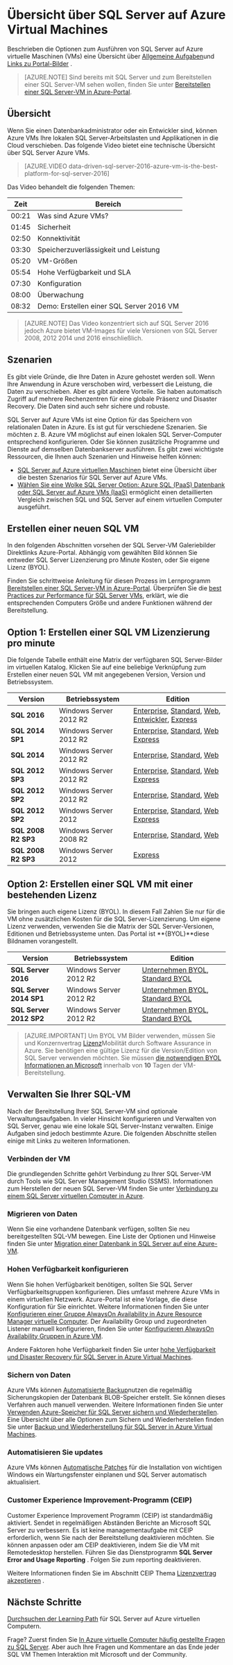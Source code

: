 <properties
    pageTitle="Übersicht über SQL Server auf Azure Virtual Machines | Microsoft Azure"
    description="Enthält Informationen zum vollständige SQL Server-Editionen auf Azure virtuelle Maschinen ausführen. Direktlinks für alle SQL Server-VM-Images und verwandte Inhalte zu erhalten."
    services="virtual-machines-windows"
    documentationCenter=""
    authors="rothja"
    manager="jhubbard"
    editor=""
    tags="azure-service-management"/>

<tags
    ms.service="virtual-machines-windows"
    ms.devlang="na"
    ms.topic="get-started-article"
    ms.tgt_pltfrm="vm-windows-sql-server"
    ms.workload="infrastructure-services"
    ms.date="10/19/2016"
    ms.author="jroth"/>

# <a name="overview-of-sql-server-on-azure-virtual-machines"></a>Übersicht über SQL Server auf Azure Virtual Machines

Beschrieben die Optionen zum Ausführen von SQL Server auf Azure virtuelle Maschinen (VMs) eine Übersicht über [Allgemeine Aufgaben](#manage-your-sql-vm)und [Links zu Portal-Bilder](#option-1-create-a-sql-vm-with-per-minute-licensing) .

>[AZURE.NOTE] Sind bereits mit SQL Server und zum Bereitstellen einer SQL Server-VM sehen wollen, finden Sie unter [Bereitstellen einer SQL Server-VM in Azure-Portal](virtual-machines-windows-portal-sql-server-provision.md).

## <a name="overview"></a>Übersicht
Wenn Sie einen Datenbankadministrator oder ein Entwickler sind, können Azure VMs Ihre lokalen SQL Server-Arbeitslasten und Applikationen in die Cloud verschieben. Das folgende Video bietet eine technische Übersicht über SQL Server Azure VMs.

> [AZURE.VIDEO data-driven-sql-server-2016-azure-vm-is-the-best-platform-for-sql-server-2016]

Das Video behandelt die folgenden Themen:

|Zeit|Bereich|
|---|---|
| 00:21 | Was sind Azure VMs? |
| 01:45 | Sicherheit |
| 02:50 | Konnektivität |
| 03:30 | Speicherzuverlässigkeit und Leistung |
| 05:20 | VM-Größen |
| 05:54 | Hohe Verfügbarkeit und SLA |
| 07:30 | Konfiguration |
| 08:00 | Überwachung |
| 08:32 | Demo: Erstellen einer SQL Server 2016 VM |

>[AZURE.NOTE] Das Video konzentriert sich auf SQL Server 2016 jedoch Azure bietet VM-Images für viele Versionen von SQL Server 2008, 2012 2014 und 2016 einschließlich. 

## <a name="scenarios"></a>Szenarien
Es gibt viele Gründe, die Ihre Daten in Azure gehostet werden soll. Wenn Ihre Anwendung in Azure verschoben wird, verbessert die Leistung, die Daten zu verschieben. Aber es gibt andere Vorteile. Sie haben automatisch Zugriff auf mehrere Rechenzentren für eine globale Präsenz und Disaster Recovery. Die Daten sind auch sehr sichere und robuste.

SQL Server auf Azure VMs ist eine Option für das Speichern von relationalen Daten in Azure. Es ist gut für verschiedene Szenarien. Sie möchten z. B. Azure VM möglichst auf einen lokalen SQL Server-Computer entsprechend konfigurieren. Oder Sie können zusätzliche Programme und Dienste auf demselben Datenbankserver ausführen. Es gibt zwei wichtigste Ressourcen, die Ihnen auch Szenarien und Hinweise helfen können:

 - [SQL Server auf Azure virtuellen Maschinen](https://azure.microsoft.com/services/virtual-machines/sql-server/) bietet eine Übersicht über die besten Szenarios für SQL Server auf Azure VMs. 
 - [Wählen Sie eine Wolke SQL Server Option: Azure SQL (PaaS) Datenbank oder SQL Server auf Azure VMs (IaaS)](../sql-database/sql-database-paas-vs-sql-server-iaas.md) ermöglicht einen detaillierten Vergleich zwischen SQL und SQL Server auf einem virtuellen Computer ausgeführt.

## <a name="create-a-new-sql-vm"></a>Erstellen einer neuen SQL VM
In den folgenden Abschnitten vorsehen der SQL Server-VM Galeriebilder Direktlinks Azure-Portal. Abhängig vom gewählten Bild können Sie entweder SQL Server Lizenzierung pro Minute Kosten, oder Sie eigene Lizenz (BYOL).

Finden Sie schrittweise Anleitung für diesen Prozess im Lernprogramm [Bereitstellen einer SQL Server-VM in Azure-Portal](virtual-machines-windows-portal-sql-server-provision.md). Überprüfen Sie die [best Practices zur Performance für SQL Server VMs](virtual-machines-windows-sql-performance.md), erklärt, wie die entsprechenden Computers Größe und andere Funktionen während der Bereitstellung.

## <a name="option-1-create-a-sql-vm-with-per-minute-licensing"></a>Option 1: Erstellen einer SQL VM Lizenzierung pro minute
Die folgende Tabelle enthält eine Matrix der verfügbaren SQL Server-Bilder im virtuellen Katalog. Klicken Sie auf eine beliebige Verknüpfung zum Erstellen einer neuen SQL VM mit angegebenen Version, Version und Betriebssystem.

|Version|Betriebssystem|Edition|
|---|---|---|
|**SQL 2016**|Windows Server 2012 R2|[Enterprise](https://portal.azure.com/#create/Microsoft.SQLServer2016RTMEnterpriseWindowsServer2012R2), [Standard](https://portal.azure.com/#create/Microsoft.SQLServer2016RTMStandardWindowsServer2012R2), [Web](https://portal.azure.com/#create/Microsoft.SQLServer2016RTMWebWindowsServer2012R2), [Entwickler](https://portal.azure.com/#create/Microsoft.SQLServer2016RTMDeveloperWindowsServer2012R2), [Express](https://portal.azure.com/#create/Microsoft.SQLServer2016RTMExpressWindowsServer2012R2)|
|**SQL 2014 SP1**|Windows Server 2012 R2|[Enterprise](https://portal.azure.com/#create/Microsoft.SQLServer2014SP1EnterpriseWindowsServer2012R2), [Standard](https://portal.azure.com/#create/Microsoft.SQLServer2014SP1StandardWindowsServer2012R2), [Web](https://portal.azure.com/#create/Microsoft.SQLServer2014SP1WebWindowsServer2012R2) [Express](https://portal.azure.com/#create/Microsoft.SQLServer2014SP1ExpressWindowsServer2012R2)|
|**SQL 2014**|Windows Server 2012 R2|[Enterprise](https://portal.azure.com/#create/Microsoft.SQLServer2014EnterpriseWindowsServer2012R2), [Standard](https://portal.azure.com/#create/Microsoft.SQLServer2014StandardWindowsServer2012R2), [Web](https://portal.azure.com/#create/Microsoft.SQLServer2014WebWindowsServer2012R2)|
|**SQL 2012 SP3**|Windows Server 2012 R2|[Enterprise](https://portal.azure.com/#create/Microsoft.SQLServer2012SP3EnterpriseWindowsServer2012R2), [Standard](https://portal.azure.com/#create/Microsoft.SQLServer2012SP3StandardWindowsServer2012R2), [Web](https://portal.azure.com/#create/Microsoft.SQLServer2012SP3WebWindowsServer2012R2) [Express](https://portal.azure.com/#create/Microsoft.SQLServer2012SP3ExpressWindowsServer2012R2)|
|**SQL 2012 SP2**|Windows Server 2012 R2|[Enterprise](https://portal.azure.com/#create/Microsoft.SQLServer2012SP2EnterpriseWindowsServer2012R2), [Standard](https://portal.azure.com/#create/Microsoft.SQLServer2012SP2StandardWindowsServer2012R2), [Web](https://portal.azure.com/#create/Microsoft.SQLServer2012SP2WebWindowsServer2012R2)|
|**SQL 2012 SP2**|Windows Server 2012|[Enterprise](https://portal.azure.com/#create/Microsoft.SQLServer2012SP2EnterpriseWindowsServer2012), [Standard](https://portal.azure.com/#create/Microsoft.SQLServer2012SP2StandardWindowsServer2012), [Web](https://portal.azure.com/#create/Microsoft.SQLServer2012SP2WebWindowsServer2012) [Express](https://portal.azure.com/#create/Microsoft.SQLServer2012SP2ExpressWindowsServer2012)|
|**SQL 2008 R2 SP3**|Windows Server 2008 R2|[Enterprise](https://portal.azure.com/#create/Microsoft.SQLServer2008R2SP3EnterpriseWindowsServer2008R2), [Standard](https://portal.azure.com/#create/Microsoft.SQLServer2008R2SP3StandardWindowsServer2008R2), [Web](https://portal.azure.com/#create/Microsoft.SQLServer2008R2SP3WebWindowsServer2008R2)|
|**SQL 2008 R2 SP3**|Windows Server 2012|[Express](https://portal.azure.com/#create/Microsoft.SQLServer2008R2SP3ExpressWindowsServer2012)|

## <a name="option-2-create-a-sql-vm-with-an-existing-license"></a>Option 2: Erstellen einer SQL VM mit einer bestehenden Lizenz
Sie bringen auch eigene Lizenz (BYOL). In diesem Fall Zahlen Sie nur für die VM ohne zusätzlichen Kosten für die SQL Server-Lizenzierung. Um eigene Lizenz verwenden, verwenden Sie die Matrix der SQL Server-Versionen, Editionen und Betriebssysteme unten. Das Portal ist **{BYOL}**diese Bildnamen vorangestellt.

|Version|Betriebssystem|Edition|
|---|---|---|
|**SQL Server 2016**|Windows Server 2012 R2|[Unternehmen BYOL](https://portal.azure.com/#create/Microsoft.BYOLSQLServer2016RTMStandardWindowsServer2012R2), [Standard BYOL](https://portal.azure.com/#create/Microsoft.BYOLSQLServer2016RTMStandardWindowsServer2012R2)|
|**SQL Server 2014 SP1**|Windows Server 2012 R2|[Unternehmen BYOL](https://portal.azure.com/#create/Microsoft.BYOLSQLServer2014SP1EnterpriseWindowsServer2012R2), [Standard BYOL](https://portal.azure.com/#create/Microsoft.BYOLSQLServer2014SP1StandardWindowsServer2012R2)|
|**SQL Server 2012 SP2**|Windows Server 2012 R2|[Unternehmen BYOL](https://portal.azure.com/#create/Microsoft.BYOLSQLServer2012SP3EnterpriseWindowsServer2012R2), [Standard BYOL](https://portal.azure.com/#create/Microsoft.BYOLSQLServer2012SP3StandardWindowsServer2012R2)|

> [AZURE.IMPORTANT] Um BYOL VM Bilder verwenden, müssen Sie und Konzernvertrag [Lizenz](https://azure.microsoft.com/pricing/license-mobility/)Mobilität durch Software Assurance in Azure. Sie benötigen eine gültige Lizenz für die Version/Edition von SQL Server verwenden möchten. Sie müssen [die notwendigen BYOL Informationen an Microsoft](http://d36cz9buwru1tt.cloudfront.net/License_Mobility_Customer_Verification_Guide.pdf) innerhalb von **10** Tagen der VM-Bereitstellung.

## <a name="manage-your-sql-vm"></a>Verwalten Sie Ihrer SQL-VM
Nach der Bereitstellung Ihrer SQL Server-VM sind optionale Verwaltungsaufgaben. In vieler Hinsicht konfigurieren und Verwalten von SQL Server, genau wie eine lokale SQL Server-Instanz verwalten. Einige Aufgaben sind jedoch bestimmte Azure. Die folgenden Abschnitte stellen einige mit Links zu weiteren Informationen.

### <a name="connect-to-the-vm"></a>Verbinden der VM
Die grundlegenden Schritte gehört Verbindung zu Ihrer SQL Server-VM durch Tools wie SQL Server Management Studio (SSMS). Informationen zum Herstellen der neuen SQL Server-VM finden Sie unter [Verbindung zu einem SQL Server virtuellen Computer in Azure](virtual-machines-windows-sql-connect.md).

### <a name="migrate-your-data"></a>Migrieren von Daten
Wenn Sie eine vorhandene Datenbank verfügen, sollten Sie neu bereitgestellten SQL-VM bewegen. Eine Liste der Optionen und Hinweise finden Sie unter [Migration einer Datenbank in SQL Server auf eine Azure-VM](virtual-machines-windows-migrate-sql.md).

### <a name="configure-high-availability"></a>Hohen Verfügbarkeit konfigurieren
Wenn Sie hohen Verfügbarkeit benötigen, sollten Sie SQL Server Verfügbarkeitsgruppen konfigurieren. Dies umfasst mehrere Azure VMs in einem virtuellen Netzwerk. Azure-Portal ist eine Vorlage, die diese Konfiguration für Sie einrichtet. Weitere Informationen finden Sie unter [Konfigurieren einer Gruppe AlwaysOn Availability in Azure Resource Manager virtuelle Computer](virtual-machines-windows-portal-sql-alwayson-availability-groups.md). Der Availability Group und zugeordneten Listener manuell konfigurieren, finden Sie unter [Konfigurieren AlwaysOn Availability Gruppen in Azure VM](virtual-machines-windows-portal-sql-alwayson-availability-groups-manual.md).

Andere Faktoren hohe Verfügbarkeit finden Sie unter [hohe Verfügbarkeit und Disaster Recovery für SQL Server in Azure Virtual Machines](virtual-machines-windows-sql-high-availability-dr.md).

### <a name="back-up-your-data"></a>Sichern von Daten
Azure VMs können [Automatisierte Backup](virtual-machines-windows-sql-automated-backup.md)nutzen die regelmäßig Sicherungskopien der Datenbank BLOB-Speicher erstellt. Sie können dieses Verfahren auch manuell verwenden. Weitere Informationen finden Sie unter [Verwenden Azure-Speicher für SQL Server sichern und Wiederherstellen](virtual-machines-windows-use-storage-sql-server-backup-restore.md). Eine Übersicht über alle Optionen zum Sichern und Wiederherstellen finden Sie unter [Backup und Wiederherstellung für SQL Server in Azure Virtual Machines](virtual-machines-windows-sql-backup-recovery.md).

### <a name="automate-updates"></a>Automatisieren Sie updates
Azure VMs können [Automatische Patches](virtual-machines-windows-sql-automated-patching.md) für die Installation von wichtigen Windows ein Wartungsfenster einplanen und SQL Server automatisch aktualisiert.

### <a name="customer-experience-improvement-program-ceip"></a>Customer Experience Improvement-Programm (CEIP)
Customer Experience Improvement Programm (CEIP) ist standardmäßig aktiviert. Sendet in regelmäßigen Abständen Berichte an Microsoft SQL Server zu verbessern. Es ist keine managementaufgabe mit CEIP erforderlich, wenn Sie nach der Bereitstellung deaktivieren möchten. Sie können anpassen oder am CEIP deaktivieren, indem Sie die VM mit Remotedesktop herstellen. Führen Sie das Dienstprogramm **SQL Server Error and Usage Reporting** . Folgen Sie zum reporting deaktivieren. 

Weitere Informationen finden Sie im Abschnitt CEIP Thema [Lizenzvertrag akzeptieren](https://msdn.microsoft.com/library/ms143343.aspx) . 

## <a name="next-steps"></a>Nächste Schritte
[Durchsuchen der Learning Path](https://azure.microsoft.com/documentation/learning-paths/sql-azure-vm/) für SQL Server auf Azure virtuellen Computern.

Frage? Zuerst finden Sie [In Azure virtuelle Computer häufig gestellte Fragen zu SQL Server](virtual-machines-windows-sql-server-iaas-faq.md). Aber auch Ihre Fragen und Kommentare an das Ende jeder SQL VM Themen Interaktion mit Microsoft und der Community.
